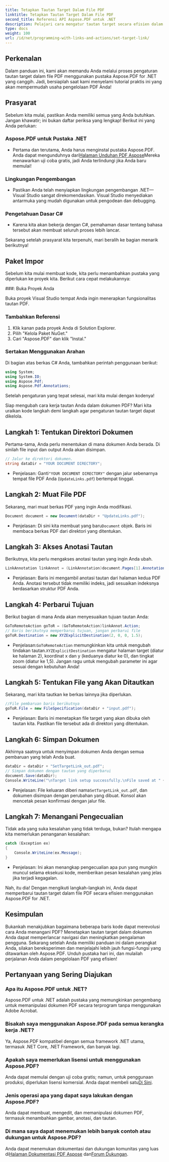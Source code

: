 ```yaml
---
title: Tetapkan Tautan Target Dalam File PDF
linktitle: Tetapkan Tautan Target Dalam File PDF
second_title: Referensi API Aspose.PDF untuk .NET
description: Pelajari cara mengatur tautan target secara efisien dalam file PDF menggunakan Aspose.PDF for .NET dengan panduan langkah demi langkah kami. Sempurna untuk meningkatkan navigasi dokumen.
type: docs
weight: 100
url: /id/net/programming-with-links-and-actions/set-target-link/
---
```

## Perkenalan

Dalam panduan ini, kami akan memandu Anda melalui proses pengaturan tautan target dalam file PDF menggunakan pustaka Aspose.PDF for .NET yang canggih. Jadi, bersiaplah saat kami menyelami tutorial praktis ini yang akan mempermudah usaha pengelolaan PDF Anda!

## Prasyarat

Sebelum kita mulai, pastikan Anda memiliki semua yang Anda butuhkan. Jangan khawatir; ini bukan daftar periksa yang lengkap! Berikut ini yang Anda perlukan:

### Aspose.PDF untuk Pustaka .NET
-  Pertama dan terutama, Anda harus menginstal pustaka Aspose.PDF. Anda dapat mengunduhnya dari[Halaman Unduhan PDF Aspose](https://releases.aspose.com/pdf/net/)Mereka menawarkan uji coba gratis, jadi Anda terlindungi jika Anda baru memulai!

### Lingkungan Pengembangan
- Pastikan Anda telah menyiapkan lingkungan pengembangan .NET—Visual Studio sangat direkomendasikan. Visual Studio menyediakan antarmuka yang mudah digunakan untuk pengodean dan debugging.

### Pengetahuan Dasar C#
- Karena kita akan bekerja dengan C#, pemahaman dasar tentang bahasa tersebut akan membuat seluruh proses lebih lancar.

Sekarang setelah prasyarat kita terpenuhi, mari beralih ke bagian menarik berikutnya!

## Paket Impor

Sebelum kita mulai membuat kode, kita perlu menambahkan pustaka yang diperlukan ke proyek kita. Berikut cara cepat melakukannya:

###: Buka Proyek Anda 

Buka proyek Visual Studio tempat Anda ingin menerapkan fungsionalitas tautan PDF.

### Tambahkan Referensi 

1. Klik kanan pada proyek Anda di Solution Explorer.
2. Pilih "Kelola Paket NuGet."
3. Cari "Aspose.PDF" dan klik "Instal."

### Sertakan Menggunakan Arahan 

Di bagian atas berkas C# Anda, tambahkan perintah penggunaan berikut:
```csharp
using System;
using System.IO;
using Aspose.Pdf;
using Aspose.Pdf.Annotations;
```

Setelah pengaturan yang tepat selesai, mari kita mulai dengan kodenya!

Siap mengubah cara kerja tautan Anda dalam dokumen PDF? Mari kita uraikan kode langkah demi langkah agar pengaturan tautan target dapat dikelola.

## Langkah 1: Tentukan Direktori Dokumen 

Pertama-tama, Anda perlu menentukan di mana dokumen Anda berada. Di sinilah file input dan output Anda akan disimpan. 

```csharp
// Jalur ke direktori dokumen.
string dataDir = "YOUR DOCUMENT DIRECTORY";
```

-  Penjelasan: Ganti`"YOUR DOCUMENT DIRECTORY"` dengan jalur sebenarnya tempat file PDF Anda (`UpdateLinks.pdf`) bertempat tinggal.

## Langkah 2: Muat File PDF 

Sekarang, mari muat berkas PDF yang ingin Anda modifikasi. 

```csharp
Document document = new Document(dataDir + "UpdateLinks.pdf");
```

-  Penjelasan: Di sini kita membuat yang baru`Document` objek. Baris ini membaca berkas PDF dari direktori yang ditentukan.

## Langkah 3: Akses Anotasi Tautan 

Berikutnya, kita perlu mengakses anotasi tautan yang ingin Anda ubah. 

```csharp
LinkAnnotation linkAnnot = (LinkAnnotation)document.Pages[1].Annotations[1];
```

- Penjelasan: Baris ini mengambil anotasi tautan dari halaman kedua PDF Anda. Anotasi tersebut tidak memiliki indeks, jadi sesuaikan indeksnya berdasarkan struktur PDF Anda.

## Langkah 4: Perbarui Tujuan

Berikut bagian di mana Anda akan menyesuaikan tujuan tautan Anda:

```csharp
GoToRemoteAction goToR = (GoToRemoteAction)linkAnnot.Action;
// Baris berikutnya memperbarui tujuan, jangan perbarui file
goToR.Destination = new XYZExplicitDestination(2, 0, 0, 1.5);
```

-  Penjelasan:`GoToRemoteAction` memungkinkan kita untuk mengubah tindakan tautan.`XYZExplicitDestination` mengatur halaman target (diatur ke halaman 2), koordinat x dan y (keduanya diatur ke 0), dan tingkat zoom (diatur ke 1,5). Jangan ragu untuk mengubah parameter ini agar sesuai dengan kebutuhan Anda!

## Langkah 5: Tentukan File yang Akan Ditautkan 

Sekarang, mari kita tautkan ke berkas lainnya jika diperlukan. 

```csharp
//File pembaruan baris berikutnya
goToR.File = new FileSpecification(dataDir + "input.pdf");
```

- Penjelasan: Baris ini menetapkan file target yang akan dibuka oleh tautan kita. Pastikan file tersebut ada di direktori yang ditentukan.

## Langkah 6: Simpan Dokumen 

Akhirnya saatnya untuk menyimpan dokumen Anda dengan semua pembaruan yang telah Anda buat. 

```csharp
dataDir = dataDir + "SetTargetLink_out.pdf";
// Simpan dokumen dengan tautan yang diperbarui
document.Save(dataDir);
Console.WriteLine("\nTarget link setup successfully.\nFile saved at " + dataDir);
```

-  Penjelasan: File keluaran diberi nama`SetTargetLink_out.pdf`, dan dokumen disimpan dengan perubahan yang dibuat. Konsol akan mencetak pesan konfirmasi dengan jalur file.

## Langkah 7: Menangani Pengecualian 

Tidak ada yang suka kesalahan yang tidak terduga, bukan? Itulah mengapa kita memerlukan penanganan kesalahan:

```csharp
catch (Exception ex)
{
	Console.WriteLine(ex.Message);
}
```

- Penjelasan: Ini akan menangkap pengecualian apa pun yang mungkin muncul selama eksekusi kode, memberikan pesan kesalahan yang jelas jika terjadi kegagalan.

Nah, itu dia! Dengan mengikuti langkah-langkah ini, Anda dapat memperbarui tautan target dalam file PDF secara efisien menggunakan Aspose.PDF for .NET.

## Kesimpulan

Bukankah menakjubkan bagaimana beberapa baris kode dapat merevolusi cara Anda menangani PDF? Menetapkan tautan target dalam dokumen Anda dapat memperlancar navigasi dan meningkatkan pengalaman pengguna. Sekarang setelah Anda memiliki panduan ini dalam perangkat Anda, silakan bereksperimen dan menjelajahi lebih jauh fungsi-fungsi yang ditawarkan oleh Aspose.PDF. Unduh pustaka hari ini, dan mulailah perjalanan Anda dalam pengelolaan PDF yang efisien!

## Pertanyaan yang Sering Diajukan

### Apa itu Aspose.PDF untuk .NET?
Aspose.PDF untuk .NET adalah pustaka yang memungkinkan pengembang untuk memanipulasi dokumen PDF secara terprogram tanpa menggunakan Adobe Acrobat.

### Bisakah saya menggunakan Aspose.PDF pada semua kerangka kerja .NET?
Ya, Aspose.PDF kompatibel dengan semua framework .NET utama, termasuk .NET Core, .NET Framework, dan banyak lagi.

### Apakah saya memerlukan lisensi untuk menggunakan Aspose.PDF?
 Anda dapat memulai dengan uji coba gratis; namun, untuk penggunaan produksi, diperlukan lisensi komersial. Anda dapat membeli satu[Di Sini](https://purchase.aspose.com/buy).

### Jenis operasi apa yang dapat saya lakukan dengan Aspose.PDF?
Anda dapat membuat, mengedit, dan memanipulasi dokumen PDF, termasuk menambahkan gambar, anotasi, dan tautan.

### Di mana saya dapat menemukan lebih banyak contoh atau dukungan untuk Aspose.PDF?
 Anda dapat menemukan dokumentasi dan dukungan komunitas yang luas di[Halaman Dokumentasi PDF Aspose](https://reference.aspose.com/pdf/net/) dan[Forum Dukungan](https://forum.aspose.com/c/pdf/10).
